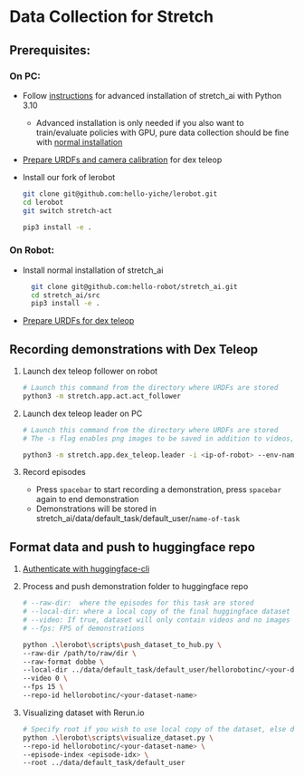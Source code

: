 # Data Collection for Stretch

## Prerequisites:

### On PC:

- Follow [instructions](../README.md#advanced-installation) for advanced installation of stretch_ai with Python 3.10

  - Advanced installation is only needed if you also want to train/evaluate policies with GPU, pure data collection should be fine with [normal installation](data_collection.md#on-robot)

- [Prepare URDFs and camera calibration](https://github.com/hello-robot/stretch_dex_teleop?tab=readme-ov-file#generate-specialized-urdfs) for dex teleop

- Install our fork of lerobot

  ```bash
  git clone git@github.com:hello-yiche/lerobot.git
  cd lerobot
  git switch stretch-act

  pip3 install -e .
  ```

### On Robot:

- Install normal installation of stretch_ai

  ```bash
    git clone git@github.com:hello-robot/stretch_ai.git
    cd stretch_ai/src
    pip3 install -e .
  ```

- [Prepare URDFs for dex teleop](https://github.com/hello-robot/stretch_dex_teleop?tab=readme-ov-file#generate-specialized-urdfs)

## Recording demonstrations with Dex Teleop

1. Launch dex teleop follower on robot

   ```bash
   # Launch this command from the directory where URDFs are stored
   python3 -m stretch.app.act.act_follower
   ```

1. Launch dex teleop leader on PC

   ```bash
   # Launch this command from the directory where URDFs are stored
   # The -s flag enables png images to be saved in addition to videos, which is faster for model training if training is CPU bound (no video decoding)

   python3 -m stretch.app.dex_teleop.leader -i <ip-of-robot> --env-name <name-of-task> -s
   ```

1. Record episodes

   - Press `spacebar` to start recording a demonstration, press `spacebar` again to end demonstration
   - Demonstrations will be stored in stretch_ai/data/default_task/default_user/`name-of-task`

## Format data and push to huggingface repo

1. [Authenticate with huggingface-cli](https://huggingface.co/docs/huggingface_hub/en/guides/cli)

1. Process and push demonstration folder to huggingface repo

   ```bash
   # --raw-dir:  where the episodes for this task are stored
   # --local-dir: where a local copy of the final huggingface dataset will be stored, last two layers of local_dir should be in same format as the repo-id
   # --video: If true, dataset will only contain videos and no images
   # --fps: FPS of demonstrations

   python .\lerobot\scripts\push_dataset_to_hub.py \
   --raw-dir /path/to/raw/dir \
   --raw-format dobbe \
   --local-dir ../data/default_task/default_user/hellorobotinc/<your-dataset-name> \
   --video 0 \
   --fps 15 \
   --repo-id hellorobotinc/<your-dataset-name>
   ```

1. Visualizing dataset with Rerun.io

   ```bash
   # Specify root if you wish to use local copy of the dataset, else dataset will be pulled from web
   python .\lerobot\scripts\visualize_dataset.py \
   --repo-id hellorobotinc/<your-dataset-name> \
   --episode-index <episode-idx> \
   --root ../data/default_task/default_user
   ```
